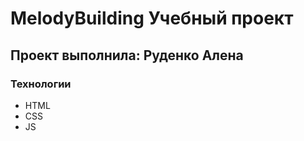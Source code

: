 # MelodyBuilding Учебный проект
## Проект выполнила: Руденко Алена
### Технологии
- HTML
- CSS
- JS
